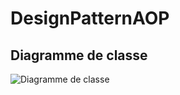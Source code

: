 # DesignPatternAOP

## Diagramme de classe 

![Diagramme de classe](https://user-images.githubusercontent.com/82539023/198547996-387ef0b2-4ca5-46be-a47c-2228dac632d8.PNG)

